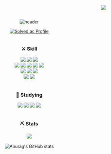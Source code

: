 <div align="right">
  <a href="https://hits.seeyoufarm.com"><img src="https://hits.seeyoufarm.com/api/count/incr/badge.svg?url=https%3A%2F%2Fgithub.com%2Fjhyoo1203&count_bg=%23C6D2FF&title_bg=%23555555&icon=&icon_color=%23FFFFFF&title=hits&edge_flat=false"/></a>
</div>

<br>

<div align="center">
  
<!-- header -->
  
![header](https://capsule-render.vercel.app/api?type=waving&color=timeGradient&text=Welcome%20to%20Jhyoo's%20GitHub%20👋&animation=twinkling&fontSize=35&fontAlignY=40&fontAlign=70&height=250)

  [![Solved.ac Profile](http://mazassumnida.wtf/api/v2/generate_badge?boj=wogusdbkim)](https://solved.ac/wogusdbkim/)

  #
  
  <h3> ⚔ Skill </h3>
    <img src="https://img.shields.io/badge/HTML5-E34F26?style=for-the-badge&logo=HTML5&logoColor=white"/>
    <img src="https://img.shields.io/badge/CSS3-1572B6?style=for-the-badge&logo=CSS3&logoColor=white"/>
    <img src="https://img.shields.io/badge/JavaScript-F7DF1E?style=for-the-badge&logo=JavaScript&logoColor=white"/><br>
    <img src="https://img.shields.io/badge/C-A8B9CC?style=for-the-badge&logo=C&logoColor=white"/>
    <img src="https://img.shields.io/badge/C++-00599C?style=for-the-badge&logo=cplusplus&logoColor=white"/>
    <img src="https://img.shields.io/badge/Java-007396?style=for-the-badge&logo=java&logoColor=white"/>
    <img src="https://img.shields.io/badge/Python-3776AB?style=for-the-badge&logo=python&logoColor=white"/>
    <img src="https://img.shields.io/badge/Kotlin-7F52FF?style=for-the-badge&logo=kotlin&logoColor=white"/><br>
    <img src="https://img.shields.io/badge/Spring-6DB33F?style=for-the-badge&logo=Spring&logoColor=white"/>
    <img src="https://img.shields.io/badge/Spring Boot-6DB33F?style=for-the-badge&logo=SpringBoot&logoColor=white"/>
    <img src="https://img.shields.io/badge/React-61DAFB?style=for-the-badge&logo=react&logoColor=white"/><br>
    <img src="https://img.shields.io/badge/MySQL-4479A1?style=for-the-badge&logo=mysql&logoColor=white"/>
    <img src="https://img.shields.io/badge/Oracle-F80000?style=for-the-badge&logo=oracle&logoColor=white"/>
  <br>
  
  #
  
  <h3> 📖 Studying </h3>
    <img src="https://img.shields.io/badge/Java-007396?style=for-the-badge&logo=java&logoColor=white"/>
    <img src="https://img.shields.io/badge/React-61DAFB?style=for-the-badge&logo=react&logoColor=white"/>
    <img src="https://img.shields.io/badge/Spring-6DB33F?style=for-the-badge&logo=Spring&logoColor=white"/>
    <img src="https://img.shields.io/badge/Spring Security-6DB33F?style=for-the-badge&logo=Spring Security&logoColor=white"/>
  <br>
  
  #
</div>
<div align="center">
  <h3> ⛏ Stats </h3>

  <img src="https://github-readme-stats.vercel.app/api/top-langs/?username=jhyoo1203&exclude_repo=dkssud8150.github.io&layout=compact&theme=default" /><br><br>
  ![Anurag's GitHub stats](https://github-readme-stats.vercel.app/api?username=jhyoo1203&show_icons=true&theme=default)
</div>
